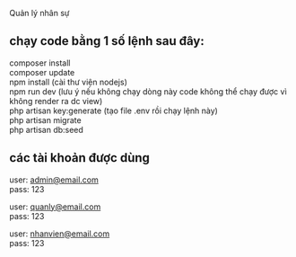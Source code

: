 
Quản lý nhân sự

## chạy code bằng 1 số lệnh sau đây:

composer install<br>
composer update<br>
npm install (cài thư viện nodejs)<br>
npm run dev (lưu ý nếu không chạy dòng này code không thể chạy được vì không render ra dc view)<br>
php artisan key:generate (tạo file .env rồi chạy lệnh này)<br>
php artisan migrate<br>
php artisan db:seed

## các tài khoản được dùng

user: admin@email.com<br>
pass: 123<br>

user: quanly@email.com<br>
pass: 123<br>

user: nhanvien@email.com<br>
pass: 123
